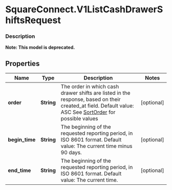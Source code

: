 # SquareConnect.V1ListCashDrawerShiftsRequest

### Description
**Note: This model is deprecated.**



## Properties
Name | Type | Description | Notes
------------ | ------------- | ------------- | -------------
**order** | **String** | The order in which cash drawer shifts are listed in the response, based on their created_at field. Default value: ASC See [SortOrder](#type-sortorder) for possible values | [optional] 
**begin_time** | **String** | The beginning of the requested reporting period, in ISO 8601 format. Default value: The current time minus 90 days. | [optional] 
**end_time** | **String** | The beginning of the requested reporting period, in ISO 8601 format. Default value: The current time. | [optional] 


